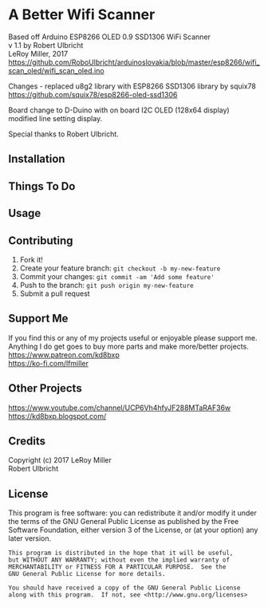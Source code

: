 # A Better Wifi Scanner

Based off Arduino ESP8266 OLED 0.9 SSD1306 WiFi Scanner   
  v 1.1 by Robert Ulbricht  
  LeRoy Miller, 2017  
https://github.com/RoboUlbricht/arduinoslovakia/blob/master/esp8266/wifi_scan_oled/wifi_scan_oled.ino  
  
 Changes - replaced u8g2 library with ESP8266 SSD1306 library by squix78  
 https://github.com/squix78/esp8266-oled-ssd1306  
    
  Board change to D-Duino with on board I2C OLED (128x64 display)  
  modified line setting display.  
    
  Special thanks to Robert Ulbricht.  
  

## Installation

## Things To Do

## Usage

## Contributing

1. Fork it!
2. Create your feature branch: `git checkout -b my-new-feature`
3. Commit your changes: `git commit -am 'Add some feature'`
4. Push to the branch: `git push origin my-new-feature`
5. Submit a pull request

## Support Me

If you find this or any of my projects useful or enjoyable please support me.  
Anything I do get goes to buy more parts and make more/better projects.  
https://www.patreon.com/kd8bxp  
https://ko-fi.com/lfmiller  

## Other Projects

https://www.youtube.com/channel/UCP6Vh4hfyJF288MTaRAF36w  
https://kd8bxp.blogspot.com/  


## Credits

Copyright (c) 2017 LeRoy Miller  
Robert Ulbricht  

## License

This program is free software: you can redistribute it and/or modify
    it under the terms of the GNU General Public License as published by
    the Free Software Foundation, either version 3 of the License, or
    (at your option) any later version.

    This program is distributed in the hope that it will be useful,
    but WITHOUT ANY WARRANTY; without even the implied warranty of
    MERCHANTABILITY or FITNESS FOR A PARTICULAR PURPOSE.  See the
    GNU General Public License for more details.

    You should have received a copy of the GNU General Public License
    along with this program.  If not, see <http://www.gnu.org/licenses>
